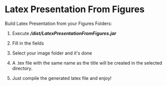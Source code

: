 # Latex Presentation From Figures

Build Latex Presentation from your Figures Folders:

1) Execute ___/dist/LatexPresentationFromFigures.jar___

2) Fill in the fields

3) Select your image folder and it's done

4) A .tex file with the same name as the title will be created in the selected directory.

5) Just compile the generated latex file and enjoy!
